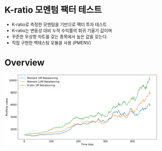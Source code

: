 # K-ratio 모멘텀 팩터 테스트

- K-ratio로 측정한 모멘텀을 기반으로 팩터 투자 테스트
- K-ratio는 변동성 대비 누적 수익률의 회귀 기울기 값이며 
- 꾸준한 우상향 차트를 갖는 종목에서 높은 값을 갖는다. 
- 직접 구현한 백테스팅 모듈을 사용 (PMENV)

# Overview

![Comparison](output.png)
